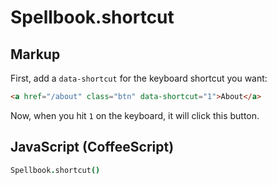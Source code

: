 Spellbook.shortcut
==================

Markup
------

First, add a `data-shortcut` for the keyboard shortcut you want:

```html
<a href="/about" class="btn" data-shortcut="1">About</a>
```

Now, when you hit `1` on the keyboard, it will click this button.

JavaScript (CoffeeScript)
-------------------------

```coffeescript
Spellbook.shortcut()
```

